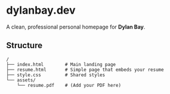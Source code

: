 # dylanbay.dev

A clean, professional personal homepage for **Dylan Bay**.

## Structure

```
/
├── index.html        # Main landing page
├── resume.html       # Simple page that embeds your resume
├── style.css         # Shared styles
└── assets/
    └── resume.pdf    # (Add your PDF here)
```
